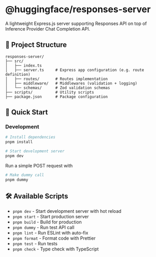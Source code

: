 # @huggingface/responses-server

A lightweight Express.js server supporting Responses API on top of Inference Provider Chat Completion API.

## 📁 Project Structure

```
responses-server/
├── src/
│   ├── index.ts           
│   ├── server.ts     # Express app configuration (e.g. route definition)
│   ├── routes/       # Routes implementation
│   ├── middleware/   # Middlewares (validation + logging)
│   └── schemas/      # Zod validation schemas
├── scripts/          # Utility scripts
├── package.json      # Package configuration
```

## 🚀 Quick Start

### Development

```bash
# Install dependencies
pnpm install

# Start development server
pnpm dev
```

Run a simple POST request with 

```bash
# Make dummy call
pnpm dummy
```

## 🛠️ Available Scripts

- `pnpm dev` - Start development server with hot reload
- `pnpm start` - Start production server
- `pnpm build` - Build for production
- `pnpm dummy` - Run test API call
- `pnpm lint` - Run ESLint with auto-fix
- `pnpm format` - Format code with Prettier
- `pnpm test` - Run tests
- `pnpm check` - Type check with TypeScript
